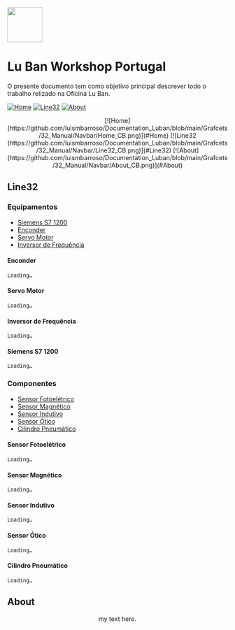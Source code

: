 <img src="https://github.com/LMigu3liPT/Documentation_Luban/blob/main/Grafcets/32_Manual/Imagens_Grafcets/Logo_Luban.png" width="80" />    

# Lu Ban Workshop Portugal

O presente documento tem  como  objetivo  principal  descrever  todo o trabalho relizado na   Oficina   Lu   Ban.


[![Home](https://github.com/luismbarroso/Documentation_Luban/blob/main/Grafcets/32_Manual/Navbar/Home_CB.png)](#Home) [![Line32](https://github.com/luismbarroso/Documentation_Luban/blob/main/Grafcets/32_Manual/Navbar/Line32_CB.png)](#Line32) [![About](https://github.com/luismbarroso/Documentation_Luban/blob/main/Grafcets/32_Manual/Navbar/About_CB.png)](#About)

<div align="center">
[![Home](https://github.com/luismbarroso/Documentation_Luban/blob/main/Grafcets/32_Manual/Navbar/Home_CB.png)](#Home) 
[![Line32 (https://github.com/luismbarroso/Documentation_Luban/blob/main/Grafcets/32_Manual/Navbar/Line32_CB.png)](#Line32) 
[![About](https://github.com/luismbarroso/Documentation_Luban/blob/main/Grafcets/32_Manual/Navbar/About_CB.png)](#About)
</div>


## Line32

### Equipamentos

  - [Siemens S7 1200](#Siemens-S7-1200) 
  - [Enconder](#enconder)
  - [Servo Motor](#servo-motor)
  - [Inversor de Frequência](#inversor-de-frequência)

#### Enconder
    Loading…
#### Servo Motor
    Loading…
#### Inversor de Frequência
    Loading…
#### Siemens S7 1200  
    Loading…

### Componentes

  - [Sensor Fotoelétrico](#sensor-fotoelétrico)
  - [Sensor Magnético](#sensor-magnético) 
  - [Sensor Indutivo](#sensor-indutivo) 
  - [Sensor Ótico](#sensor-ótico) 
  - [Cilindro Pneumático](#cilindro-pneumático)

#### Sensor Fotoelétrico
    Loading…
#### Sensor Magnético
    Loading…
#### Sensor Indutivo
    Loading…
#### Sensor Ótico
    Loading…
#### Cilindro Pneumático
    Loading…

## About

<div align="center">
  my text here.
</div>

